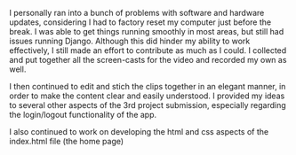 I personally ran into a bunch of problems with software and hardware updates, considering I had to factory reset my computer just before the break. I was able to get things running smoothly in most areas, but still had issues running Django. Although this did hinder my ability to work effectively, I still made an effort to contribute as much as I could. I collected and put together all the screen-casts for the video and recorded my own as well. 

I then continued to edit and stich the clips together in an elegant manner, in order to make the content clear and easily understood. I provided my ideas to several other aspects of the 3rd project submission, especially regarding the login/logout functionality of the app.

I also continued to work on developing the html and css aspects of the index.html file (the home page)
